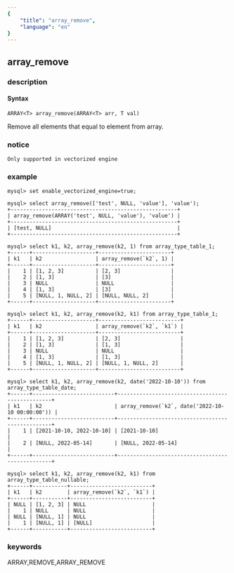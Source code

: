 ```yaml
---
{
    "title": "array_remove",
    "language": "en"
}
---
```


<!-- 
Licensed to the Apache Software Foundation (ASF) under one
or more contributor license agreements.  See the NOTICE file
distributed with this work for additional information
regarding copyright ownership.  The ASF licenses this file
to you under the Apache License, Version 2.0 (the
"License"); you may not use this file except in compliance
with the License.  You may obtain a copy of the License at
  http://www.apache.org/licenses/LICENSE-2.0
Unless required by applicable law or agreed to in writing,
software distributed under the License is distributed on an
"AS IS" BASIS, WITHOUT WARRANTIES OR CONDITIONS OF ANY
KIND, either express or implied.  See the License for the
specific language governing permissions and limitations
under the License.
-->
<version since="1.2.0">

## array_remove

### description

#### Syntax

```
ARRAY<T> array_remove(ARRAY<T> arr, T val)
```

Remove all elements that equal to element from array.

### notice

`Only supported in vectorized engine`

### example

```
mysql> set enable_vectorized_engine=true;

mysql> select array_remove(['test', NULL, 'value'], 'value');
+-----------------------------------------------------+
| array_remove(ARRAY('test', NULL, 'value'), 'value') |
+-----------------------------------------------------+
| [test, NULL]                                        |
+-----------------------------------------------------+

mysql> select k1, k2, array_remove(k2, 1) from array_type_table_1;
+------+--------------------+-----------------------+
| k1   | k2                 | array_remove(`k2`, 1) |
+------+--------------------+-----------------------+
|    1 | [1, 2, 3]          | [2, 3]                |
|    2 | [1, 3]             | [3]                   |
|    3 | NULL               | NULL                  |
|    4 | [1, 3]             | [3]                   |
|    5 | [NULL, 1, NULL, 2] | [NULL, NULL, 2]       |
+------+--------------------+-----------------------+

mysql> select k1, k2, array_remove(k2, k1) from array_type_table_1;
+------+--------------------+--------------------------+
| k1   | k2                 | array_remove(`k2`, `k1`) |
+------+--------------------+--------------------------+
|    1 | [1, 2, 3]          | [2, 3]                   |
|    2 | [1, 3]             | [1, 3]                   |
|    3 | NULL               | NULL                     |
|    4 | [1, 3]             | [1, 3]                   |
|    5 | [NULL, 1, NULL, 2] | [NULL, 1, NULL, 2]       |
+------+--------------------+--------------------------+

mysql> select k1, k2, array_remove(k2, date('2022-10-10')) from array_type_table_date;
+------+--------------------------+-------------------------------------------------+
| k1   | k2                       | array_remove(`k2`, date('2022-10-10 00:00:00')) |
+------+--------------------------+-------------------------------------------------+
|    1 | [2021-10-10, 2022-10-10] | [2021-10-10]                                    |
|    2 | [NULL, 2022-05-14]       | [NULL, 2022-05-14]                              |
+------+--------------------------+-------------------------------------------------+

mysql> select k1, k2, array_remove(k2, k1) from array_type_table_nullable;
+------+-----------+--------------------------+
| k1   | k2        | array_remove(`k2`, `k1`) |
+------+-----------+--------------------------+
| NULL | [1, 2, 3] | NULL                     |
|    1 | NULL      | NULL                     |
| NULL | [NULL, 1] | NULL                     |
|    1 | [NULL, 1] | [NULL]                   |
+------+-----------+--------------------------+

```

### keywords

ARRAY,REMOVE,ARRAY_REMOVE

</version>
